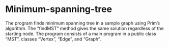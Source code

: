 # Minimum-spanning-tree
The program finds minimum spanning tree in a sample graph using Prim’s algorithm. The “findMST” method gives the same solution regardless of the starting node. 
The program consists of a main program in a public class “MST”, classes “Vertex”, “Edge”, and “Graph”.
